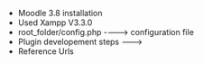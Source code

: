 * Moodle 3.8 installation
* Used Xampp V3.3.0
* root_folder/config.php ----> configuration file
* Plugin developement steps
--->
* Reference Urls
